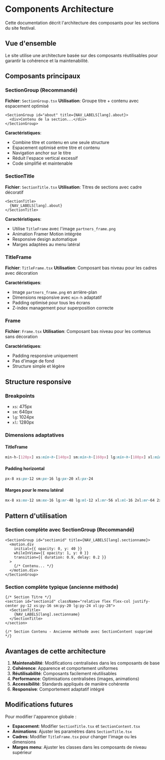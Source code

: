# Components Architecture

Cette documentation décrit l'architecture des composants pour les sections du site festival.

## Vue d'ensemble

Le site utilise une architecture basée sur des composants réutilisables pour garantir la cohérence et la maintenabilité.

## Composants principaux

### SectionGroup (Recommandé)
**Fichier**: `SectionGroup.tsx`
**Utilisation**: Groupe titre + contenu avec espacement optimisé

```tsx
<SectionGroup id="about" title={NAV_LABELS[lang].about}>
  <div>Contenu de la section...</div>
</SectionGroup>
```

**Caractéristiques**:
- Combine titre et contenu en une seule structure
- Espacement optimisé entre titre et contenu
- Navigation anchor sur le titre
- Réduit l'espace vertical excessif
- Code simplifié et maintenable

### SectionTitle
**Fichier**: `SectionTitle.tsx`
**Utilisation**: Titres de sections avec cadre décoratif

```tsx
<SectionTitle>
  {NAV_LABELS[lang].about}
</SectionTitle>
```

**Caractéristiques**:
- Utilise `TitleFrame` avec l'image `partners_frame.png`
- Animation Framer Motion intégrée
- Responsive design automatique
- Marges adaptées au menu latéral


### TitleFrame
**Fichier**: `TitleFrame.tsx`
**Utilisation**: Composant bas niveau pour les cadres avec décoration

**Caractéristiques**:
- Image `partners_frame.png` en arrière-plan
- Dimensions responsive avec `min-h` adaptatif
- Padding optimisé pour tous les écrans
- Z-index management pour superposition correcte

### Frame
**Fichier**: `Frame.tsx`
**Utilisation**: Composant bas niveau pour les contenus sans décoration

**Caractéristiques**:
- Padding responsive uniquement
- Pas d'image de fond
- Structure simple et légère

## Structure responsive

### Breakpoints
- `xs`: 475px
- `sm`: 640px
- `lg`: 1024px
- `xl`: 1280px

### Dimensions adaptatives

#### TitleFrame
```css
min-h-[120px] xs:min-h-[140px] sm:min-h-[160px] lg:min-h-[180px] xl:min-h-[200px]
```

#### Padding horizontal
```css
px-8 xs:px-12 sm:px-16 lg:px-20 xl:px-24
```

#### Marges pour le menu latéral
```css
mx-8 xs:mx-12 sm:mx-16 lg:mr-48 lg:ml-12 xl:mr-56 xl:ml-16 2xl:mr-64 2xl:ml-20
```

## Pattern d'utilisation

### Section complète avec SectionGroup (Recommandé)
```tsx
<SectionGroup id="sectionid" title={NAV_LABELS[lang].sectionname}>
  <motion.div
    initial={{ opacity: 0, y: 40 }}
    whileInView={{ opacity: 1, y: 0 }}
    transition={{ duration: 0.9, delay: 0.2 }}
  >
    {/* Contenu... */}
  </motion.div>
</SectionGroup>
```

### Section complète typique (ancienne méthode)
```tsx
{/* Section Titre */}
<section id="sectionid" className="relative flex flex-col justify-center py-12 xs:py-16 sm:py-20 lg:py-24 xl:py-28">
  <SectionTitle>
    {NAV_LABELS[lang].sectionname}
  </SectionTitle>
</section>

{/* Section Contenu - Ancienne méthode avec SectionContent supprimé */}
```

## Avantages de cette architecture

1. **Maintenabilité**: Modifications centralisées dans les composants de base
2. **Cohérence**: Apparence et comportement uniformes
3. **Réutilisabilité**: Composants facilement réutilisables
4. **Performance**: Optimisations centralisées (images, animations)
5. **Accessibilité**: Standards appliqués de manière cohérente
6. **Responsive**: Comportement adaptatif intégré

## Modifications futures

Pour modifier l'apparence globale :
- **Espacement**: Modifier `SectionTitle.tsx` et `SectionContent.tsx`
- **Animations**: Ajuster les paramètres dans `SectionTitle.tsx`
- **Cadres**: Modifier `TitleFrame.tsx` pour changer l'image ou les dimensions
- **Marges menu**: Ajuster les classes dans les composants de niveau supérieur